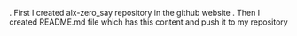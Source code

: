 . First I created alx-zero_say repository in the github website
. Then I created README.md file which has this content and push it to my repository
